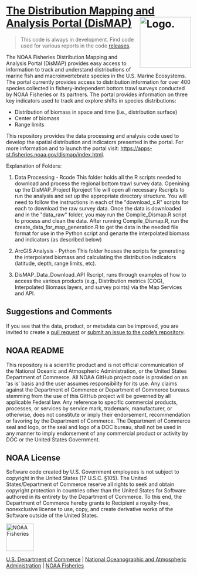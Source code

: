 # [The Distribution Mapping and Analysis Portal (DisMAP)](https://github.com/nmfs-fish-tools/DisMAP) <img src="https://www.google.com/url?sa=i&url=https%3A%2F%2Fapps-st.fisheries.noaa.gov%2Fdismap%2F&psig=AOvVaw3zIJ4BQICcgR2yTEvttKwd&ust=1713558777248000&source=images&cd=vfe&opi=89978449&ved=0CBIQjRxqFwoTCPDm_oPOzIUDFQAAAAAdAAAAABAE" alt="Logo." align="right" width="139" height="139"/>

> This code is always in development. Find code used for various reports in the code [releases](https://github.com/nmfs-fish-tools/DisMAP/releases).

The NOAA Fisheries Distribution Mapping and Analysis Portal (DisMAP) provides easy access to information to track and understand distributions of marine fish and macroinvertebrate species in the U.S. Marine Ecosystems. The portal currently provides access to distribution information for over 400 species collected in fishery-independent bottom trawl surveys conducted by NOAA Fisheries or its partners. The portal provides information on three key indicators used to track and explore shifts in species distributions:
  * Distribution of biomass in space and time (i.e., distribution surface)
  * Center of biomass
  * Range limits

This repository provides the data processing and analysis code used to develop the spatial distribution and indicators presented in the portal. For more information and to launch the portal visit: https://apps-st.fisheries.noaa.gov/dismap/index.html. 

Explanation of Folders:
1. Data Processing - Rcode
This folder holds all the R scripts needed to download and process the regional bottom trawl survey data. Openining up the DisMAP_Project Rproject file will open all necessary Rscripts to run the analysis and set up the appropriate directory structure. You will need to follow the instructions in each of the "download_x.R" scripts for each to download the raw survey data. Once the data is downloaded and in the "data_raw" folder, you may run the Compile_Dismap.R script to process and clean the data. After running Compile_Dismap.R, run the create_data_for_map_generation.R to get the data in the needed file format for use in the Python script and genarte the interpolated biomass and indicators (as described below)

2. ArcGIS Analysis - Python
This folder houses the scripts for generating the interpolated biomass and calculating the distribution indicators (latitude, depth, range limits, etc). 

3. DisMAP_Data_Download_API Rscript, runs through examples of how to access the various products (e.g., Distribution metrics (COG), Interpolated Biomass layers, and survey points) via the Map Services and API. 

## Suggestions and Comments

If you see that the data, product, or metadata can be improved, you are
invited to create a [pull
request](https://github.com/nmfs-fish-tools/DisMAP/pulls)
or [submit an issue to the code’s
repository](https://github.com/nmfs-fish-tools/DisMAP/issues).

## NOAA README

This repository is a scientific product and is not official
communication of the National Oceanic and Atmospheric Administration, or
the United States Department of Commerce. All NOAA GitHub project code
is provided on an ‘as is’ basis and the user assumes responsibility for
its use. Any claims against the Department of Commerce or Department of
Commerce bureaus stemming from the use of this GitHub project will be
governed by all applicable Federal law. Any reference to specific
commercial products, processes, or services by service mark, trademark,
manufacturer, or otherwise, does not constitute or imply their
endorsement, recommendation or favoring by the Department of Commerce.
The Department of Commerce seal and logo, or the seal and logo of a DOC
bureau, shall not be used in any manner to imply endorsement of any
commercial product or activity by DOC or the United States Government.

## NOAA License

Software code created by U.S. Government employees is not subject to
copyright in the United States (17 U.S.C. §105). The United
States/Department of Commerce reserve all rights to seek and obtain
copyright protection in countries other than the United States for
Software authored in its entirety by the Department of Commerce. To this
end, the Department of Commerce hereby grants to Recipient a
royalty-free, nonexclusive license to use, copy, and create derivative
works of the Software outside of the United States.

<img src="https://raw.githubusercontent.com/nmfs-general-modeling-tools/nmfspalette/main/man/figures/noaa-fisheries-rgb-2line-horizontal-small.png" alt="NOAA Fisheries" height="75"/>

[U.S. Department of Commerce](https://www.commerce.gov/) \| [National
Oceanographic and Atmospheric Administration](https://www.noaa.gov) \|
[NOAA Fisheries](https://www.fisheries.noaa.gov/)

